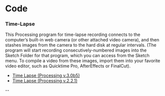 # Code


### Time-Lapse 
This Processing program for time-lapse recording connects to the computer’s built-in web camera (or other attached video camera), and then stashes images from the camera to the hard disk at regular intervals. (The program will start recording consecutively-numbered images into the Sketch Folder for that program, which you can access from the Sketch menu. To compile a video from these images, import them into your favorite video editor, such as Quicktime Pro, AfterEffects or FinalCut).

* [Time Lapse (Processing v.3.0b5)](time_lapse/time_lapse_processing_v30b5)
* [Time Lapse (Processing v.2.2.1)](time_lapse/time_lapse_processing_v221)

-- 
